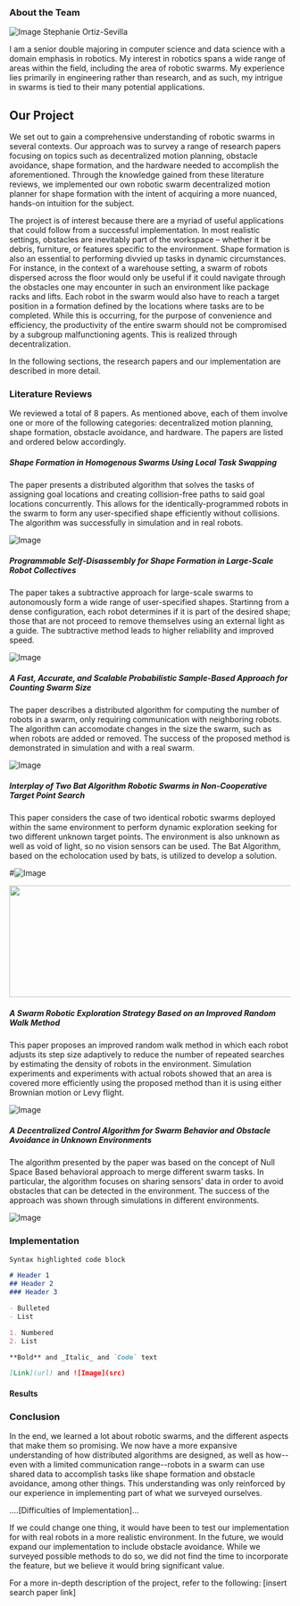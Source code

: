 ### About the Team

![Image](bio-photo.PNG) Stephanie Ortiz-Sevilla

I am a senior double majoring in computer science and data science with a domain emphasis in robotics. My interest in robotics spans a wide range of areas within the field, including the area of robotic swarms. My experience lies primarily in engineering rather than research, and as such, my intrigue in swarms is tied to their many potential applications.


## Our Project

We set out to gain a comprehensive understanding of robotic swarms in several contexts. Our approach was to survey a range of research papers focusing on topics such as decentralized motion planning, obstacle avoidance, shape formation, and the hardware needed to accomplish the aforementioned. Through the knowledge gained from these literature reviews, we implemented our own robotic swarm decentralized motion planner for shape formation with the intent of acquiring a more nuanced, hands-on intuition for the subject. 

The project is of interest because there are a myriad of useful applications that could follow from a successful implementation. In most realistic settings, obstacles are inevitably part of the workspace – whether it be debris, furniture, or features specific to the environment. Shape formation is also an essential to performing divvied up tasks in dynamic circumstances. For instance, in the context of a warehouse setting,
a swarm of robots dispersed across the floor would only be useful if it could navigate through the obstacles one may encounter in such an environment like package racks and lifts. Each robot in the swarm would also have to reach a target position in a formation defined by the locations where tasks are to be completed. While this is occurring, for the purpose of convenience and efficiency, the productivity of the entire swarm should not be compromised by a subgroup malfunctioning agents. This is realized through decentralization. 

In the following sections, the research papers and our implementation are described in more detail.

### Literature Reviews

We reviewed a total of 8 papers. As mentioned above, each of them involve one or more of the following categories: decentralized motion planning, shape formation, obstacle avoidance, and hardware. The papers are listed and ordered below accordingly. 

##### _Shape Formation in Homogenous Swarms Using Local Task Swapping_

The paper presents a distributed algorithm that solves the tasks of assigning goal locations and creating collision-free paths to said goal locations concurrently. This allows for the identically-programmed robots in the swarm to form any user-specified shape efficiently without collisions. The algorithm was successfully in simulation and in real robots.

   ![Image](wr.png)

##### _Programmable Self-Disassembly for Shape Formation in Large-Scale Robot Collectives_

The paper takes a subtractive approach for large-scale swarms to autonomously form a wide range of user-specified shapes. Startinng from a dense configuration, each robot determines if it is part of the desired shape; those that are not proceed to remove themselves using an external light as a guide. The subtractive method leads to higher reliability and improved speed.

![Image](disassembly.png)

##### _A Fast, Accurate, and Scalable Probabilistic Sample-Based Approach for Counting Swarm Size_

The paper describes a distributed algorithm for computing the number of robots in a swarm, only requiring communication with neighboring robots. The algorithm can accomodate changes in the size the swarm, such as when robots are added or removed. The success of the proposed method is demonstrated in simulation and with a real swarm.

![Image](count.png)

##### _Interplay of Two Bat Algorithm Robotic Swarms in Non-Cooperative Target Point Search_

This paper considers the case of two identical robotic swarms deployed within the same environment to perform dynamic exploration seeking for two different unknown target points. The environment is also unknown as well as void of light, so no vision sensors can be used. The Bat Algorithm, based on the echolocation used by bats, is utilized to develop a solution.

#![Image](bats.png)
<p align="center">
  <img width="600" height="200" src=bats.png>
</p>

##### _A Swarm Robotic Exploration Strategy Based on an Improved Random Walk Method_

This paper proposes an improved random walk method in which each robot adjusts its step size adaptively to reduce the number of repeated searches by estimating the density of robots in the environment. Simulation experiments and experiments with actual robots showed that an area is covered more efficiently using the proposed method than it is using either Brownian motion or Levy flight.

![Image](walk.png)

##### _A Decentralized Control Algorithm for Swarm Behavior and Obstacle Avoidance in Unknown Environments_

The algorithm presented by the paper was based on the concept of Null Space Based behavioral approach to merge different swarm tasks. In particular, the algorithm focuses on sharing sensors’ data in order to avoid obstacles that can be detected in the environment. The success of the approach was shown through simulations in different environments.

![Image](obj.png)

### Implementation

```markdown
Syntax highlighted code block

# Header 1
## Header 2
### Header 3

- Bulleted
- List

1. Numbered
2. List

**Bold** and _Italic_ and `Code` text

[Link](url) and ![Image](src)
```
#### Results

### Conclusion

In the end, we learned a lot about robotic swarms, and the different aspects that make them so promising. We now have a more expansive understanding of how distributed algorithms are designed, as well as how--even with a limited communication range--robots in a swarm can use shared data to accomplish tasks like shape formation and obstacle avoidance, among other things. This understanding was only reinforced by our experience in implementing part of what we surveyed ourselves. 

....[Difficulties of Implementation]... 

If we could change one thing, it would have been to test our implementation for with real robots in a more realistic environment. In the future, we would expand our implementation to include obstacle avoidance. While we surveyed possible methods to do so, we did not find the time to incorporate the feature, but we believe it would bring significant value.

For a more in-depth description of the project, refer to the following: [insert search paper link]

